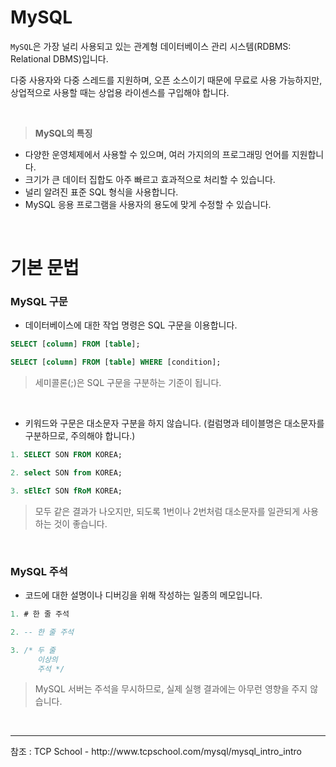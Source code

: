 # MySQL
`MySQL`은 가장 널리 사용되고 있는 관계형 데이터베이스 관리 시스템(RDBMS: Relational DBMS)입니다.

다중 사용자와 다중 스레드를 지원하며, 오픈 소스이기 때문에 무료로 사용 가능하지만,<br>
상업적으로 사용할 때는 상업용 라이센스를 구입해야 합니다.

<br>

> <b>MySQL의 특징</b>
- 다양한 운영체제에서 사용할 수 있으며, 여러 가지의의 프로그래밍 언어를 지원합니다.
- 크기가 큰 데이터 집합도 아주 빠르고 효과적으로 처리할 수 있습니다.
- 널리 알려진 표준 SQL 형식을 사용합니다.
- MySQL 응용 프로그램을 사용자의 용도에 맞게 수정할 수 있습니다.

<br>

# 기본 문법
### MySQL 구문
- 데이터베이스에 대한 작업 명령은 SQL 구문을 이용합니다.
```sql
SELECT [column] FROM [table];

SELECT [column] FROM [table] WHERE [condition];
```
> 세미콜론(;)은 SQL 구문을 구분하는 기준이 됩니다.
<br>

- 키워드와 구문은 대소문자 구분을 하지 않습니다. (컬럼명과 테이블명은 대소문자를 구분하므로, 주의해야 합니다.)
```sql
1. SELECT SON FROM KOREA;

2. select SON from KOREA;

3. sElEcT SON fRoM KOREA;
```
> 모두 같은 결과가 나오지만, 되도록 1번이나 2번처럼 대소문자를 일관되게 사용하는 것이 좋습니다.
<br>

### MySQL 주석
- 코드에 대한 설명이나 디버깅을 위해 작성하는 일종의 메모입니다.
```sql
1. # 한 줄 주석

2. -- 한 줄 주석

3. /* 두 줄
      이상의
      주석 */
```
> MySQL 서버는 주석을 무시하므로, 실제 실행 결과에는 아무런 영향을 주지 않습니다.

<br>
<hr>
참조 : TCP School - http://www.tcpschool.com/mysql/mysql_intro_intro
